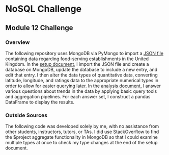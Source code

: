 # NoSQL Challenge
## Module 12 Challenge

### Overview
The following repository uses MongoDB via PyMongo to import a [JSON file](Resources/establishments.json) containing data regarding food-serving establishments in the United Kingdom. In the [setup document](NoSQL_setup.ipynb), I import the JSON file and create a database on MongoDB, update the database to include a new entry, and edit that entry. I then alter the data types of quantitative data, converting latitude, longitude, and ratings data to the appropriate numerical types in order to allow for easier querying later. In the [analysis document](NoSQL_analysis.ipynb), I answer various questions about trends in the data by applying basic query tools and aggregation pipelines. For each answer set, I construct a pandas DataFrame to display the results. 

### Outside Sources
The following code was developed solely by me, with no assistance from other students, instructors, tutors, or TAs. I did use StackOverflow to find the $project aggregate functionality in MongoDB so that I could examine multiple types at once to check my type changes at the end of the setup document. 